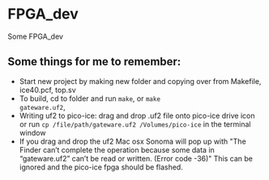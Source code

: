 # FPGA_dev
Some FPGA_dev


## Some things for me to remember:
* Start new project by making new folder and copying over from Makefile, ice40.pcf, top.sv
* To build, cd to folder and run <code>make</code>, or <code>make gateware.uf2</code>,
* Writing uf2 to pico-ice: drag and drop .uf2 file onto pico-ice drive icon or run <code>cp /file/path/gateware.uf2 /Volumes/pico-ice</code> in the terminal window
* If you drag and drop the uf2 Mac osx Sonoma will pop up with "The Finder can’t complete the operation because some data in “gateware.uf2” can’t be read or written.
(Error code -36)"  This can be ignored and the pico-ice fpga should be flashed. 
